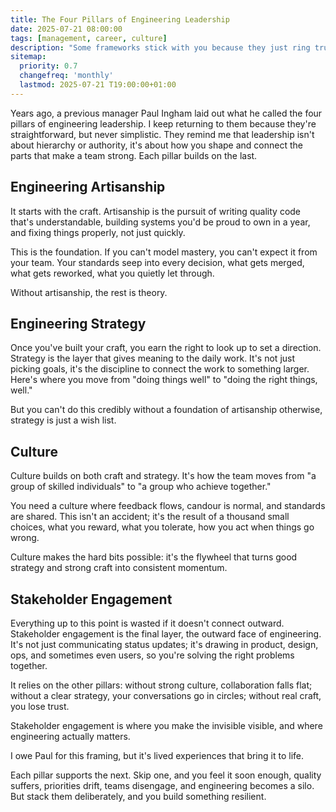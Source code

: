 ```yaml
---
title: The Four Pillars of Engineering Leadership
date: 2025-07-21 08:00:00
tags: [management, career, culture]
description: "Some frameworks stick with you because they just ring true. Years ago, a previous manager Paul Ingham laid out what he called the four pillars of engineering leadership. I keep returning to them because they're straightforward, but never simplistic. They remind me that leadership isn't about hierarchy or authority, it's about how you shape and connect the parts that make a team strong. Each pillar builds on the last; miss one, and the whole structure loses its balance."
sitemap:
  priority: 0.7
  changefreq: 'monthly'
  lastmod: 2025-07-21 T19:00:00+01:00
---
```


Years ago, a previous manager Paul Ingham laid out what he called the four pillars of engineering leadership. I keep returning to them because they're straightforward, but never simplistic. They remind me that leadership isn't about hierarchy or authority, it's about how you shape and connect the parts that make a team strong. Each pillar builds on the last.

## Engineering Artisanship

It starts with the craft. Artisanship is the pursuit of writing quality code that's understandable, building systems you'd be proud to own in a year, and fixing things properly, not just quickly.

This is the foundation. If you can't model mastery, you can't expect it from your team. Your standards seep into every decision, what gets merged, what gets reworked, what you quietly let through.

Without artisanship, the rest is theory.

## Engineering Strategy

Once you've built your craft, you earn the right to look up to set a direction. Strategy is the layer that gives meaning to the daily work. It's not just picking goals, it's the discipline to connect the work to something larger.
Here's where you move from "doing things well" to "doing the right things, well."

But you can't do this credibly without a foundation of artisanship otherwise, strategy is just a wish list.

## Culture

Culture builds on both craft and strategy. It's how the team moves from "a group of skilled individuals" to "a group who achieve together." 

You need a culture where feedback flows, candour is normal, and standards are shared.
This isn't an accident; it's the result of a thousand small choices, what you reward, what you tolerate, how you act when things go wrong.

Culture makes the hard bits possible: it's the flywheel that turns good strategy and strong craft into consistent momentum.

## Stakeholder Engagement

Everything up to this point is wasted if it doesn't connect outward. Stakeholder engagement is the final layer, the outward face of engineering. It's not just communicating status updates; it's drawing in product, design, ops, and sometimes even users, so you're solving the right problems together.

It relies on the other pillars: without strong culture, collaboration falls flat; without a clear strategy, your conversations go in circles; without real craft, you lose trust.

Stakeholder engagement is where you make the invisible visible, and where engineering actually matters.

I owe Paul for this framing, but it's lived experiences that bring it to life.

Each pillar supports the next. Skip one, and you feel it soon enough, quality suffers, priorities drift, teams disengage, and engineering becomes a silo. But stack them deliberately, and you build something resilient.
